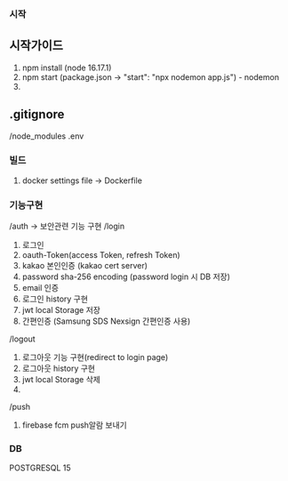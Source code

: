 ### 시작

## 시작가이드
1. npm install (node 16.17.1)
2. npm start (package.json -> "start": "npx nodemon app.js") - nodemon
3. 


## .gitignore

/node_modules
.env

### 빌드 

1. docker settings file -> Dockerfile

### 기능구현 

/auth -> 보안관련 기능 구현
/login
1. 로그인
2. oauth-Token(access Token, refresh Token)
3. kakao 본인인증 (kakao cert server)
4. password sha-256 encoding (password login 시 DB 저장)
5. email 인증
6. 로그인 history 구현
7. jwt local Storage 저장
8. 간편인증 (Samsung SDS Nexsign 간편인증 사용)

/logout
1. 로그아웃 기능 구현(redirect to login page)
2. 로그아웃 history 구현
3. jwt local Storage 삭제
4. 


/push
1. firebase fcm push알람 보내기


### DB 
POSTGRESQL 15

